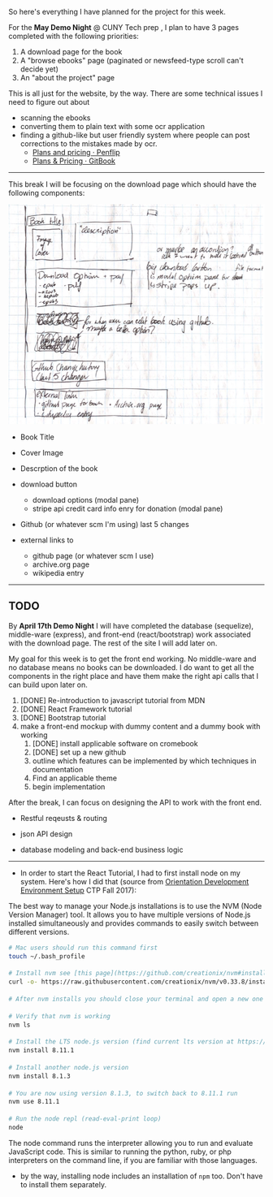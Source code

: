So here's everything I have planned for the project for this week. 

For the **May Demo Night**  @ CUNY Tech prep , I plan to have 3 pages completed with the following priorities:

1. A download page for the book
2. A "browse ebooks" page (paginated or newsfeed-type scroll can't decide yet)
3. An "about the project" page

This is all just for the website, by the way. There are some technical issues I need to figure out about
- scanning the ebooks
- converting them to plain text with some ocr application
- finding a github-like but user friendly system where people can post corrections to the mistakes made by ocr. 
  - [Plans and pricing · Penflip](https://www.penflip.com/pricing)
  - [Plans & Pricing · GitBook](https://www.gitbook.com/pricing)

* * *

This break I will be focusing on the download page which should have the following components:

![Hand-drawn mockup](2018-04-02.png)

- Book Title

- Cover Image
- Descrption of the book
- download button
  - download options (modal pane)
  - stripe api credit card info enry for donation (modal pane)
- Github (or whatever scm I'm using) last 5 changes
- external links to 
  - github page (or whatever scm I use)
  - archive.org page
  - wikipedia entry
* * *

## TODO
By **April 17th Demo Night** I will have completed the database (sequelize), middle-ware (express), and front-end (react/bootstrap) work associated with the download page. The rest of the site I will add later on.

My goal for this week is to get the front end working. No middle-ware and no database means no books can be downloaded. I do want to get all the components in the right place and have them make the right api calls that I can build upon later on.

1.  [DONE] Re-introduction to javascript tutorial from MDN
2. [DONE] React Framework tutorial
3.  [DONE] Bootstrap tutorial
4.  make a front-end mockup with dummy content and a dummy book with working 
    1.  [DONE] install applicable software on cromebook
    2.  [DONE] set up a new github
    3.  outline which features can be implemented by which techniques in documentation
    4.  Find an applicable theme
    5.  begin implementation



After the break, I can focus on designing the API to work with the front end.

- Restful reqeusts & routing

- json API design

- database modeling and back-end business logic

* * *

- In order to start the React Tutorial, I had to first install node on my system. Here's how I did that (source from [Orientation Development Environment Setup](https://github.com/CUNYTechPrep/ctp2017/blob/master/lecture-notes/orientation-dev-setup.md) CTP Fall 2017):



The best way to manage your Node.js installations is to use the NVM (Node Version Manager) tool. It allows you to have multiple versions of Node.js installed simultaneously and provides commands to easily switch between different versions.
```bash
# Mac users should run this command first
touch ~/.bash_profile

# Install nvm see [this page](https://github.com/creationix/nvm#install-script) for the current version 
curl -o- https://raw.githubusercontent.com/creationix/nvm/v0.33.8/install.sh | bash

# After nvm installs you should close your terminal and open a new one to access nvm

# Verify that nvm is working
nvm ls

# Install the LTS node.js version (find current lts version at https://nodejs.org/en/)
nvm install 8.11.1

# Install another node.js version
nvm install 8.1.3

# You are now using version 8.1.3, to switch back to 8.11.1 run
nvm use 8.11.1

# Run the node repl (read-eval-print loop)
node
```
The node command runs the interpreter allowing you to run and evaluate JavaScript code. This is similar to running the python, ruby, or php interpreters on the command line, if you are familiar with those languages.

- by the way, installing node includes an installation of `npm` too. Don't have to install them separately.

